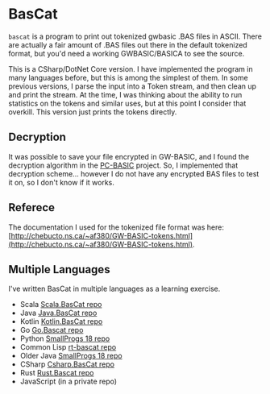 # BasCat

`bascat` is a program to print out tokenized gwbasic .BAS files in ASCII.
There are actually a fair amount of .BAS files out there in the default tokenized
format, but you'd need a working GWBASIC/BASICA to see the source.

This is a CSharp/DotNet Core version.  I have implemented the program in many languages before, 
but this is among the simplest of them.  In some previous versions,
I parse the input into a Token stream, and then clean up and print the stream.
At the time, I was thinking about the ability to run statistics on the tokens
and similar uses, but at this point I consider that overkill. This version
just prints the tokens directly.

## Decryption

It was possible to save your file encrypted in GW-BASIC, and I found the
decryption
algorithm in the [PC-BASIC](http://sourceforge.net/p/pcbasic/wiki/Home/)
project. So,
I implemented that decryption scheme... however I do not have any
encrypted BAS files
to test it on, so I don't know if it works.

## Referece

The documentation I used for the tokenized file format was
here:
[http://chebucto.ns.ca/~af380/GW-BASIC-tokens.html](http://chebucto.ns.ca/~af380/GW-BASIC-tokens.html).

## Multiple Languages

I've written BasCat in multiple languages as a learning exercise.

 - Scala [Scala.BasCat repo](https://github.com/rwtodd/Scala.BasCat)
 - Java [Java.BasCat repo](https://github.com/rwtodd/Java.BasCat)
 - Kotlin [Kotlin.BasCat repo](https://github.com/rwtodd/Kotlin.BasCat)
 - Go [Go.Bascat repo](https://github.com/rwtodd/Go.Bascat)
 - Python [SmallProgs 18 repo](https://github.com/rwtodd/small\_programs\_2018)
 - Common Lisp [rt-bascat repo](https://github.com/rwtodd/rt-bascat)
 - Older Java [SmallProgs 18 repo](https://github.com/rwtodd/small\_programs\_2018)
 - CSharp [Csharp.BasCat repo](https://github.com/rwtodd/CSharp.BasCat)
 - Rust [Rust.Bascat repo](https://github.com/rwtodd/Rust.Bascat)
 - JavaScript  (in a private repo)

